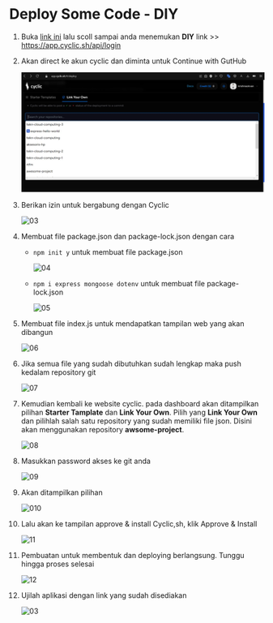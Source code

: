 # Deploy Some Code - DIY

1. Buka [link ini](https://docs.cyclic.sh/) lalu scoll sampai anda menemukan **DIY** link >> https://app.cyclic.sh/api/login

2. Akan direct ke akun cyclic dan diminta untuk Continue with GutHub

    ![l3](l3/1.jpg)
    
3. Berikan izin untuk bergabung dengan Cyclic

    ![03](f3/2.png)
    
4. Membuat file package.json dan package-lock.json dengan cara
    
    -   ```npm init y``` untuk membuat file package.json
        
        ![04](f3/11.png)
    
    -   ```npm i express mongoose dotenv``` untuk membuat file package-lock.json

        ![05](f3/12.png)
        
        
5. Membuat file index.js untuk mendapatkan tampilan web yang akan dibangun

   ![06](f3/13.png)
   
6. Jika semua file yang sudah dibutuhkan sudah lengkap maka push kedalam repository git

   ![07](f3/14.png)
   
7. Kemudian kembali ke website cyclic. pada dashboard akan ditampilkan pilihan **Starter Tamplate** dan **Link Your Own**. Pilih yang **Link Your Own** dan pilihlah salah satu repository yang sudah memiliki file json. Disini akan menggunakan repository **awsome-project**.

    ![08](f3/7.png)    

8.  Masukkan password akses ke git anda

    ![09](f3/3.png)
    
9.  Akan ditampilkan pilihan 

    ![010](f3/4.png)
  
10. Lalu akan ke tampilan approve & install Cyclic,sh, klik Approve & Install

    ![11](f3/9.png)
    
 11. Pembuatan untuk membentuk dan deploying berlangsung. Tunggu hingga proses selesai

     ![12](f3/10.1.png)
     
 12. Ujilah aplikasi dengan link yang sudah disediakan

      ![03](f3/15.png)

